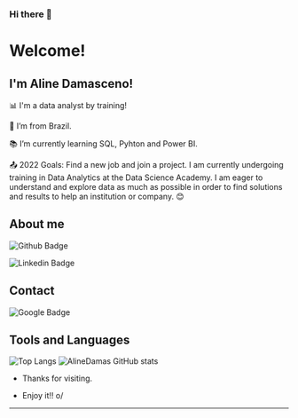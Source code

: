 ### Hi there 👋

# Welcome!

 

## I'm Aline Damasceno!


 

📊 I'm a data analyst by training!

:house_with_garden: I’m from Brazil.

:books: I’m currently learning SQL, Pyhton and Power BI.

:outbox_tray: 2022 Goals:  Find a new job and join a project. I am currently undergoing training in Data Analytics at the Data Science Academy. I am eager to understand and explore data as much as possible in order to find solutions and results to help an institution or company. :blush:


 

## About me

![Github Badge](https://img.shields.io/badge/-Github-000?style=flat-square&logo=Github&logoColor=white&link=https://github.com/AlineDamas)

![Linkedin Badge](https://img.shields.io/badge/-LinkedIn-blue?style=flat-square&logo=Linkedin&logoColor=white&link=https://www.linkedin.com/in/aline-damasceno-111144aa/)

## Contact
![Google Badge](https://img.shields.io/badge/Gmail-D14836?style=for-the-badge&logo=gmail&logoColor=white&link=https://mail.google.com/mail/u/0/#inbox)
    
## Tools and Languages
![Top Langs](https://github-readme-stats.vercel.app/api/top-langs/?username=AlineDamas&layout=compact)
![AlineDamas GitHub stats](https://github-readme-stats.vercel.app/api?username=AlineDamas)

- Thanks for visiting.

- Enjoy it!! o/

----------------------------------------------------------------------------------




